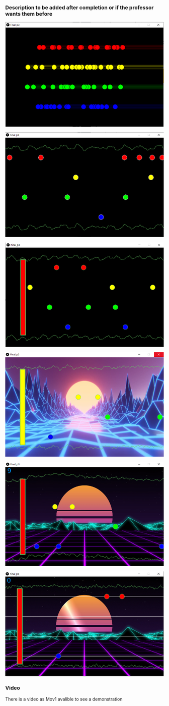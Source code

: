 ### Description to be added after completion or if the professor wants them before

![](pic1.png)

![](pic2.png)

![](pic3.png)

![](pic4.png)

![](pic5.png)

![](pic6.png)

### Video

There is a video as Mov1 avalible to see a demonstration
